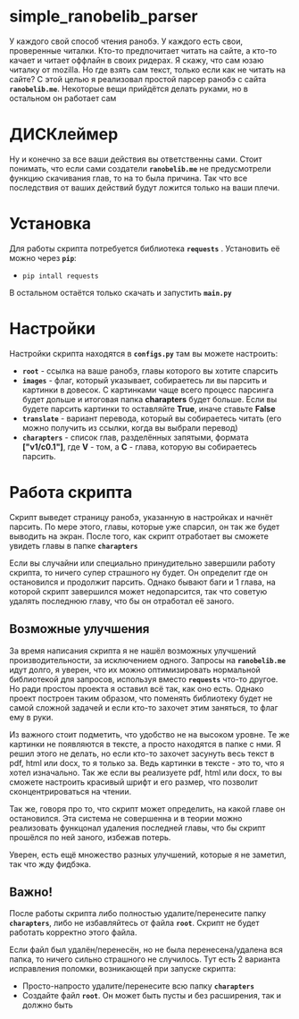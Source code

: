 
# simple_ranobelib_parser
У каждого свой способ чтения ранобэ. У каждого есть свои, проверенные читалки. Кто-то предпочитает читать на сайте, а кто-то качает и читает оффлайн в своих ридерах. Я скажу, что сам юзаю читалку от mozilla. Но где взять сам текст, только если как не читать на сайте?
C этой целью я реализовал простой парсер ранобэ с сайта **`ranobelib.me`**. Некоторые вещи прийдётся делать руками, но в остальном он работает сам

# ДИСКлеймер
Ну и конечно за все ваши действия вы ответственны сами. Стоит понимать, что если сами создатели **`ranobelib.me`** не предусмотрели функцию скачивания глав, то на то была причина. Так что все последствия от ваших действий будут ложится только на ваши плечи.  

# Установка
Для работы скрипта потребуется библиотека **`requests`** . Установить её можно через **`pip`**:

 - `pip intall requests`

В остальном остаётся только скачать и запустить **`main.py`**

# Настройки
Настройки скрипта находятся в **`configs.py`**
там вы можете настроить:

 - **`root`** - ссылка на ваше ранобэ, главы которого вы хотите спарсить
 - **`images`** - флаг, который указывает, собираетесь ли вы парсить и картинки в довесок. С картинками чаще всего процесс парсинга будет дольше и итоговая папка **charapters** будет больше. Если вы будете парсить картинки то оставляйте **True**, иначе ставьте **False**
 - **`translate`** - вариант перевода, который вы собираетесь читать (его можно получить из ссылки, когда вы выбрали перевод)
 - **`charapters`** - список глав, разделённых запятыми, формата **["v1/c0.1"]**, где **V** - том, а **C** - глава, которую вы  собираетесь парсить. 

# Работа скрипта
Скрипт выведет страницу ранобэ, указанную в настройках и начнёт парсить. По мере этого, главы, которые уже спарсил, он так же будет выводить на экран. После того, как скрипт отработает вы сможете увидеть главы в папке **`charapters`** 

Если вы случайни или специально принудительно завершили работу скрипта, то ничего супер страшного ну будет. Он определит где он остановился и продолжит парсить. Однако бывают баги и 1 глава, на которой скрипт завершился может недопарсится, так что советую удалять последнюю главу, что бы он отработал её заного.

## Возможные улучшения
За время написания скрипта я не нашёл возможных улучшений производительности, за исключением одного. Запросы на **`ranobelib.me`** идут долго, я уверен, что их можно оптимизировать нормальной библиотекой для запросов, используя вместо **`requests`** что-то другое. Но ради простоы проекта я оставил всё так, как оно есть. Однако проект построен таким образом, что поменять библиотеку будет не самой сложной задачей и если кто-то захочет этим заняться, то флаг ему в руки.

Из важного стоит подметить, что удобство не на высоком уровне. Те же картинки не появляются в тексте, а просто находятся в папке с нми.
Я решил этого не делать, но если кто-то захочет засунуть весь текст в pdf, html или docx, то я только за. Ведь картинки в тексте - это то, что я хотел изначально. Так же если вы реализуете pdf, html или docx, то вы сможете настроить красивый шрифт и его размер, что позволит сконцентрироваться на чтении. 

Так же, говоря про то, что скрипт может определить, на какой главе он остановился. Эта система не совершенна и в теории можно реализовать функцонал удаления последней главы, что бы скрипт прошёлся по ней заного, избежав потерь.

Уверен, есть ещё множество разных улучшений, которые я не заметил, так что жду фидбэка.

## Важно!
После работы скрипта либо полностью удалите/перенесите папку **`charapters`**,  либо не избавляйтесь от файла **`root`**. Скрипт не будет работать корректно этого файла. 

Если файл был удалён/перенесён, но не была перенесена/удалена вся папка, то ничего сильно страшного не случилось. Тут есть 2 варианта исправления поломки, возникающей при запуске скрипта:

 - Просто-напросто удалите/перенесите всю папку **`charapters`**
 - Создайте файл **`root`**. Он может быть пусты и без расширения, так и должно быть

